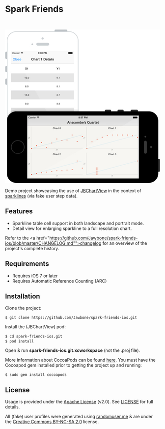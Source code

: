# Spark Friends
<br/>
<p align="center">	
	<img src="https://raw.githubusercontent.com/Jawbone/anscombe-quartet-ios/master/Screenshots/main.jpg">
</p>

Demo project showcasing the use of <a href="https://github.com/Jawbone/JBChartView" targer="_blank">JBChartView</a> in the context of <a href="http://en.wikipedia.org/wiki/Sparkline" target="_blank">sparklines</a> (via fake user step data).

## Features

- Sparkline table cell support in both landscape and portrait mode.
- Detail view for enlarging sparkline to a full resolution chart.  

Refer to the <a href="https://github.com/Jawbone/spark-friends-ios/blob/master/CHANGELOG.md"">changelog</a> for an overview of the project's complete history.

## Requirements

- Requires iOS 7 or later
- Requires Automatic Reference Counting (ARC)

## Installation

Clone the project:

	$ git clone https://github.com/Jawbone/spark-friends-ios.git
	
Install the (JBChartView) pod:

	$ cd spark-friends-ios.git
	$ pod install
	
Open & run <b>spark-friends-ios.git.xcworkspace</b> (not the .proj file). 

More information about CocoaPods can be found <a href="http://cocoapods.org/" target="_blank">here</a>. You must have the Cocoapod gem installed prior to getting the project up and running:

	$ sudo gem install cocoapods

## License

Usage is provided under the <a href="http://www.apache.org/licenses/LICENSE-2.0" target="_blank">Apache License</a> (v2.0). See <a href="https://github.com/Jawbone/anscombe-quartet-ios/blob/master/LICENSE">LICENSE</a> for full details.

All (fake) user profiles were generated using <a href="http://randomuser.me/" target="_blank">randomuser.me</a> & are under the <a href="http://creativecommons.org/licenses/by-nc-sa/2.0/deed.en" target="_blank">Creative Commons BY-NC-SA 2.0</a> license.